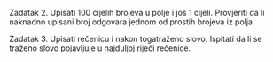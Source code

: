 Zadatak 2. Upisati 100 cijelih brojeva u polje i još 1 cijeli. Provjeriti da li naknadno upisani broj odgovara jednom od prostih brojeva iz polja

Zadatak 3. Upisati rečenicu i nakon togatraženo slovo. Ispitati da li se traženo slovo pojavljuje u najduljoj riječi rečenice.
